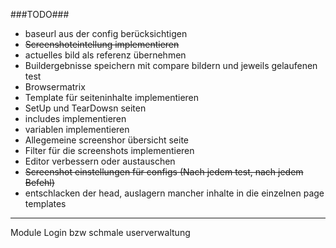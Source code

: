 ###TODO###

* baseurl aus der config berücksichtigen
* ~~Screenshoteintellung implementieren~~
* actuelles bild als referenz übernehmen
* Buildergebnisse speichern mit compare bildern und jeweils gelaufenen test
* Browsermatrix
* Template für seiteninhalte implementieren
* SetUp und TearDowsn seiten 
* includes implementieren 
* variablen implementieren
* Allegemeine screenshor übersicht seite
* Filter für die screenshots implementieren
* Editor verbessern oder austauschen
* ~~Screenshot einstellungen für configs (Nach jedem test, nach jedem Befehl)~~
* entschlacken der head, auslagern mancher inhalte in die einzelnen page templates



---
Module
Login bzw schmale userverwaltung
